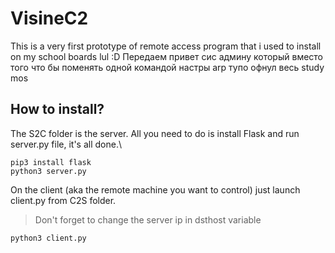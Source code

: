 # VisineC2

This is a very first prototype of remote access program that i used to install on my school boards lul :D
Передаем привет сис админу который вместо того что бы поменять одной командой настры arp тупо офнул весь study mos

## How to install?
The S2C folder is the server. All you need to do is install Flask and run server.py file, it's all done.\
```
pip3 install flask
python3 server.py
```
On the client (aka the remote machine you want to control) just launch client.py from C2S folder. 
> Don't forget to change the server ip in dsthost variable
```
python3 client.py
```